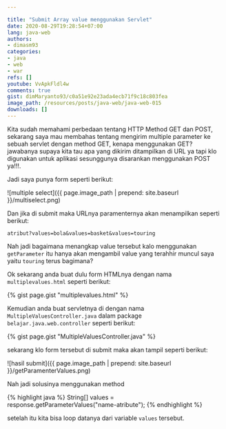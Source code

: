 ```yaml
---

title: "Submit Array value menggunakan Servlet"
date: 2020-08-29T19:28:54+07:00
lang: java-web
authors:
- dimasm93
categories:
- java
- web
- war
refs: []
youtube: VvApkFldl4w
comments: true
gist: dimMaryanto93/c0a51e92e23ada4ecb71f9c18c803fea
image_path: /resources/posts/java-web/java-web-015
downloads: []
---
```


Kita sudah memahami perbedaan tentang HTTP Method GET dan POST, sekarang saya mau membahas tentang mengirim multiple parameter ke sebuah servlet dengan method GET, kenapa menggunakan GET? jawabanya supaya kita tau apa yang dikirim ditampilkan di URL ya tapi klo digunakan untuk aplikasi sesunggunya disarankan menggunakan POST ya!!!.

<!--more-->

Jadi saya punya form seperti berikut:

![multiple select]({{ page.image_path | prepend: site.baseurl }}/multiselect.png)

Dan jika di submit maka URLnya paramenternya akan menampilkan seperti berikut:

`atribut?values=bola&values=basket&values=touring`

Nah jadi bagaimana menangkap value tersebut kalo menggunakan `getParameter` itu hanya akan mengambil value yang terahhir muncul saya yaitu `touring` terus bagimana?

Ok sekarang anda buat dulu form HTMLnya dengan nama `multiplevalues.html` seperti berikut:

{% gist page.gist "multiplevalues.html" %}

Kemudian anda buat servletnya di dengan nama `MultipleValuesController.java` dalam package `belajar.java.web.controller` seperti berikut:

{% gist page.gist "MultipleValuesController.java" %}

sekarang klo form tersebut di submit maka akan tampil seperti berikut:

![hasil submit]({{ page.image_path | prepend: site.baseurl }}/getParamenterValues.png)

Nah jadi solusinya menggunakan method

{% highlight java %}
String[] values = response.getParameterValues("name-atribute");
{% endhighlight %}

setelah itu kita bisa loop datanya dari variable `values` tersebut.